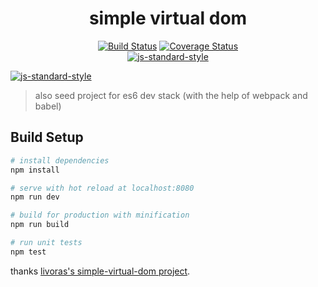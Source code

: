 <h1 align="center">simple virtual dom</h1>

<p align="center">
  <a href="https://circleci.com/gh/IndexXuan/simple-virtual-dom-es6/tree/master"><img src="https://circleci.com/gh/IndexXuan/simple-virtual-dom-es6/tree/master.svg?style=shield" alt="Build Status"></a>
  <a href="https://codecov.io/github/IndexXuan/simple-virtual-dom-es6?branch=master"><img src="https://codecov.io/github/IndexXuan/simple-virtual-dom-es6/coverage.svg?branch=dev" alt="Coverage Status"></a>
  <br>
  <a href="https://github.com/feross/standard"><img src="https://cdn.rawgit.com/feross/standard/master/badge.svg" alt="js-standard-style"></a>
</p>

[![js-standard-style](https://cdn.rawgit.com/feross/standard/master/badge.svg)](https://github.com/feross/standard)  

>also seed project for es6 dev stack (with the help of webpack and babel)

## Build Setup

``` bash
# install dependencies
npm install

# serve with hot reload at localhost:8080
npm run dev

# build for production with minification
npm run build

# run unit tests
npm test
```

thanks [livoras's simple-virtual-dom project](http://github.com/livoras/simple-virtual-dom).

